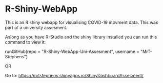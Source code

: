 # R-Shiny-WebApp
This is an R shiny webapp for visualising  COVID-19 movment data.
This was part of a university assesment. 


Aslong as you have R-Studio and the shiny library installed you can run this command to view it:

runGitHub(repo = "R-Shiny-WebApp-Uni-Assesment", username = "MrT-Stephens")

OR

Go to: https://mrtstephens.shinyapps.io/ShinyDashboardAssesment/
